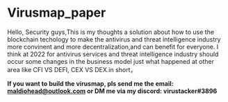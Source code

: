 # Virusmap_paper
Hello, Security guys,This is my thoughts  a solution about how to use the blockchain techology to make the antivirus  and threat intelligence 
industry more convinent and more decentralization,and can benefit  for everyone. I think at 2022 for antivirus services and  threat intelligence 
industry should occur some changes in the business model just what happened at other area like CFI VS DEFI, CEX VS DEX.in short，



**If you want to build the virusmap, pls send me the email: maldiohead@outlook.com or DM me via my discord: virustacker#3896**


